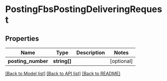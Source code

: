 # PostingFbsPostingDeliveringRequest

## Properties
Name | Type | Description | Notes
------------ | ------------- | ------------- | -------------
**posting_number** | **string[]** |  | [optional] 

[[Back to Model list]](../README.md#documentation-for-models) [[Back to API list]](../README.md#documentation-for-api-endpoints) [[Back to README]](../README.md)


